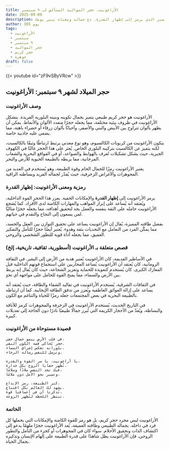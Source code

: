 ```yaml
---
title: الأراغونيت، حجر المواليد المتألق لـ ٩ سبتمبر
date: 2025-09-09
description: اشعر بأهمية الأراغونيت، حجر المواليد لـ ٩ سبتمبر الذي يرمز إلى إظهار القدرة. دع جماله ومعناه ينير يومك.
author: 365 يوم
tags:
  - الأراغونيت
  - سبتمبر
  - ٩ سبتمبر
  - حجر المواليد
  - حجر كريم
  - جوهرة
draft: false
---
```


{{< youtube id="zF9vSByVRcw" >}}

## حجر الميلاد لشهر ٩ سبتمبر: الأراغونيت

### وصف الأراغونيت

الأراغونيت هو حجر كريم طبيعي يتميز بجمال تكوينه وبنيته البلورية الفريدة. يتشكل الأراغونيت في ظروف بيئية مختلفة، مما يجعله حجرًا متعدد الألوان والأنماط. يمكن أن يظهر بألوان تتراوح بين الأبيض والبني والأصفر، وأحيانًا بألوان زرقاء أو خضراء باهتة، مما يضفي عليه جاذبية خاصة.

يتكون الأراغونيت من كربونات الكالسيوم، وهو نوع معدني يرتبط ارتباطًا وثيقًا بالكالسيت، لكنه يتميز عن الكالسيت بتركيبه البلوري الخاص. يُعثر على هذا الحجر غالبًا في الكهوف الجيرية، حيث يشكل تشكيلات تُعرف بالهوابط والصواعد، أو في القواقع البحرية والشعاب المرجانية، مما يربطه بالطبيعة الحيوية للأرض والبحر.

يعتبر الأراغونيت رمزًا للجمال الخام وقوة الطبيعة، وهو يُستخدم في العديد من المجوهرات والأغراض الزخرفية، حيث يُقدّر لجماله الفريد وبساطته الراقية.

### رمزية ومعنى الأراغونيت: إظهار القدرة

يرمز الأراغونيت إلى **إظهار القدرة** والإمكانات الخفية. يعزز هذا الحجر القوة الداخلية، ويُعتقد أنه يُساعد على إبراز المواهب والمهارات الكامنة لدى الأفراد. كما يُشجع الأراغونيت حامله على الثقة بنفسه والعمل بجد لتحقيق أهدافه، مما يجعله حجرًا مثاليًا لمن يسعون إلى النجاح والتقدم في حياتهم.

بفضل طاقته المميزة، يُقال إن الأراغونيت يساعد على تحقيق التوازن بين العقل والجسد، مما يمكّن الفرد من التعامل مع التحديات بثقة وهدوء. يُعتبر أيضًا حجرًا للتأمل والتفكير العميق، مما يجعله أداة قوية للتطور الشخصي والروحي.

### قصص متعلقة بـ الأراغونيت (أسطورية، ثقافية، تاريخية، إلخ)

في الأساطير القديمة، كان الأراغونيت يُعتبر هدية من الأرض إلى البشر. في الثقافة الرومانية، كان يُعتقد أن الأراغونيت يُساعد المحاربين على استجماع قوتهم الداخلية قبل المعارك الكبرى. كان يُستخدم كتعويذة للحماية وتعزيز الشجاعة، حيث كان يُقال إنه يربط بين الأرض والسماء، مما يمنح القوة للحامل على مواجهة أي تحدٍ.

في الثقافات الشرقية، يُستخدم الأراغونيت في تقاليد الشفاء والطاقة، حيث يُعتقد أنه يساعد على إزالة العوائق العاطفية ويُعزز من تدفق الطاقة الإيجابية. كما أن ارتباطه بالطبيعة البحرية في بعض المجتمعات جعله رمزًا للحياة والتناغم مع الكون.

في التاريخ الحديث، يُستخدم الأراغونيت في الزخرفة والمجوهرات كرمز للأناقة والبساطة، ويُعدّ من الأحجار الكريمة التي تُبرز جمالًا طبيعيًا نادرًا دون الحاجة إلى تعديلات كبيرة.

### قصيدة مستوحاة من الأراغونيت

```
في قلب الأرض ينمو جمال خفي،  
حجر يُحاكي قصة الكون النقي.  
بلوراته تعكس إشراق السماء،  
وترسل للنفس رسالة الرجاء.  

يا أراغونيت، يا سر القوة والقدرة،  
تُظهر خفايا الروح بكل جدارة.  
فيك تجد النفس ملاذًا وسلامًا،  
وتسير نحو الأمل دون ملامًا.  

كنز الطبيعة، رمز الإبداع،  
يشهد لك العالم بكل اقتناع.  
تُذكرنا أن في أعماقنا قوة،  
تنتظر اللحظة لتُظهر الروعة.
```

### الخاتمة

الأراغونيت ليس مجرد حجر كريم، بل هو رمز للقوة الكامنة والإمكانات التي يحملها كل فرد في داخله. بجماله الطبيعي وطاقته العميقة، يُعد الأراغونيت حجرًا ملهمًا يدعو إلى اكتشاف الذات وتحقيق الأحلام. سواء كان في المجوهرات أو كجزء من التأمل والتطور الروحي، فإن الأراغونيت يظل شاهدًا على قدرة الطبيعة على إلهام الإنسان وتذكيره بجمال الحياة.